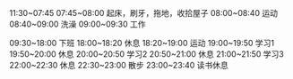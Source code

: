 11:30~07:45
07:45~08:00 起床，刷牙，拖地，收拾屋子
08:00~08:40 运动
08:40~09:00 洗澡
09:00~09:30 工作

09:30~18:00 下班
18:00~18:20 休息
18:20~19:00 运动
19:00~19:50 学习1
19:50~20:00 休息
20:00~20:50 学习2
20:50~21:00 休息
21:00~21:50 学习3
22:00~22:30 休息
22:30~23:00 散步
23:00~23:40 读书休息